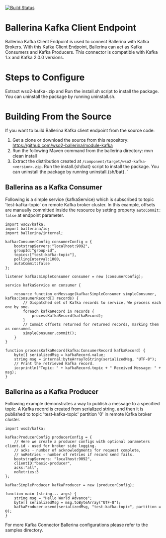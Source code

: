 [![Build Status](https://travis-ci.org/wso2-ballerina/package-kafka.svg?branch=master)](https://travis-ci.org/wso2-ballerina/package-kafka)

# **Ballerina Kafka Client Endpoint**

Ballerina Kafka Client Endpoint is used to connect Ballerina with Kafka Brokers. With this Kafka Client Endpoint, Ballerina can act as Kafka Consumers and Kafka Producers.
This connector is compatible with Kafka 1.x and Kafka 2.0.0 versions.

Steps to Configure
==================================

Extract wso2-kafka-<version>.zip and  Run the install.sh script to install the package.
You can uninstall the package by running uninstall.sh.

Building From the Source
==================================
If you want to build Ballerina Kafka client endpoint from the source code:

1. Get a clone or download the source from this repository:
    https://github.com/wso2-ballerina/module-kafka
2. Run the following Maven command from the ballerina directory:
    mvn clean install
3. Extract the distribution created at `/component/target/wso2-kafka-<version>.zip`. Run the install.{sh/bat} script to install the package.
You can uninstall the package by running uninstall.{sh/bat}.
`

## Ballerina as a Kafka Consumer

Following is a simple service (kafkaService) which is subscribed to topic 'test-kafka-topic' on remote Kafka broker cluster. In this example, offsets are manually committed inside the resource
by setting property `autoCommit: false` at endpoint parameter.

```ballerina
import wso2/kafka;
import ballerina/io;
import ballerina/internal;

kafka:ConsumerConfig consumerConfig = {
    bootstrapServers:"localhost:9092",
    groupId:"group-id",
    topics:["test-kafka-topic"],
    pollingInterval:1000,
    autoCommit:false
};

listener kafka:SimpleConsumer consumer = new (consumerConfig);

service kafkaService on consumer {

    resource function onMessage(kafka:SimpleConsumer simpleConsumer, kafka:ConsumerRecord[] records) {
        // Dispatched set of Kafka records to service, We process each one by one.
        foreach kafkaRecord in records {
            processKafkaRecord(kafkaRecord);
        }
        // Commit offsets returned for returned records, marking them as consumed.
        simpleConsumer.commit();
    }
}

function processKafkaRecord(kafka:ConsumerRecord kafkaRecord) {
    byte[] serializedMsg = kafkaRecord.value;
    string msg = internal:byteArrayToString(serializedMsg, "UTF-8");
    // Print the retrieved Kafka record.
    io:println("Topic: " + kafkaRecord.topic + " Received Message: " + msg);
}
````

## Ballerina as a Kafka Producer

Following example demonstrates a way to publish a message to a specified topic. A Kafka record is created from serialized string, and then it is published to topic 'test-kafka-topic' partition '0' in remote Kafka broker cluster.

```ballerina
import wso2/kafka;

kafka:ProducerConfig producerConfig = {
    // Here we create a producer configs with optional parameters client.id - used for broker side logging.
    // acks - number of acknowledgments for request complete,
    // noRetries - number of retries if record send fails.
    bootstrapServers: "localhost:9092",
    clientID:"basic-producer",
    acks:"all",
    noRetries:3
};

kafka:SimpleProducer kafkaProducer = new (producerConfig);

function main (string... args) {
    string msg = "Hello World Advance";
    byte[] serializedMsg = msg.toByteArray("UTF-8");
    kafkaProducer->send(serializedMsg, "test-kafka-topic", partition = 0);
}
````

For more Kafka Connector Ballerina configurations please refer to the samples directory.
